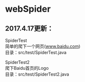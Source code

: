 # webSpider

2017.4.17更新：
----
SpiderTest</br>
简单的爬下一个网页(www.baidu.com)</br>
目录：src/test/SpiderTest.java</br>

SpiderTest2</br>
爬下Baidu首页的Logo</br>
目录：src/test/SpiderTest2.java</br>
